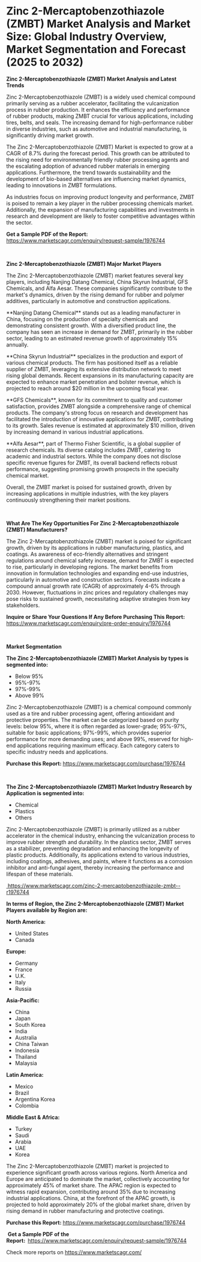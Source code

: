 <p><h1>Zinc 2-Mercaptobenzothiazole (ZMBT) Market Analysis and Market Size: Global Industry Overview, Market Segmentation and Forecast (2025 to 2032)</h1></p><p><strong>Zinc 2-Mercaptobenzothiazole (ZMBT) Market Analysis and Latest Trends</strong></p>
<p><p>Zinc 2-Mercaptobenzothiazole (ZMBT) is a widely used chemical compound primarily serving as a rubber accelerator, facilitating the vulcanization process in rubber production. It enhances the efficiency and performance of rubber products, making ZMBT crucial for various applications, including tires, belts, and seals. The increasing demand for high-performance rubber in diverse industries, such as automotive and industrial manufacturing, is significantly driving market growth.</p><p>The Zinc 2-Mercaptobenzothiazole (ZMBT) Market is expected to grow at a CAGR of 8.7% during the forecast period. This growth can be attributed to the rising need for environmentally friendly rubber processing agents and the escalating adoption of advanced rubber materials in emerging applications. Furthermore, the trend towards sustainability and the development of bio-based alternatives are influencing market dynamics, leading to innovations in ZMBT formulations. </p><p>As industries focus on improving product longevity and performance, ZMBT is poised to remain a key player in the rubber processing chemicals market. Additionally, the expansion of manufacturing capabilities and investments in research and development are likely to foster competitive advantages within the sector.</p></p>
<p><strong>Get a Sample PDF of the Report:&nbsp;</strong> <a href="https://www.marketscagr.com/enquiry/request-sample/1976744?utm_campaign=2987&utm_medium=2&utm_source=Github&utm_content=ia&utm_term=03042025&utm_id=zinc-2-mercaptobenzothiazole-zmbt">https://www.marketscagr.com/enquiry/request-sample/1976744</a></p>
<p>&nbsp;</p>
<p><strong>Zinc 2-Mercaptobenzothiazole (ZMBT) Major Market Players</strong></p>
<p><p>The Zinc 2-Mercaptobenzothiazole (ZMBT) market features several key players, including Nanjing Datang Chemical, China Skyrun Industrial, GFS Chemicals, and Alfa Aesar. These companies significantly contribute to the market's dynamics, driven by the rising demand for rubber and polymer additives, particularly in automotive and construction applications.</p><p>**Nanjing Datang Chemical** stands out as a leading manufacturer in China, focusing on the production of specialty chemicals and demonstrating consistent growth. With a diversified product line, the company has seen an increase in demand for ZMBT, primarily in the rubber sector, leading to an estimated revenue growth of approximately 15% annually.</p><p>**China Skyrun Industrial** specializes in the production and export of various chemical products. The firm has positioned itself as a reliable supplier of ZMBT, leveraging its extensive distribution network to meet rising global demands. Recent expansions in its manufacturing capacity are expected to enhance market penetration and bolster revenue, which is projected to reach around $20 million in the upcoming fiscal year.</p><p>**GFS Chemicals**, known for its commitment to quality and customer satisfaction, provides ZMBT alongside a comprehensive range of chemical products. The company's strong focus on research and development has facilitated the introduction of innovative applications for ZMBT, contributing to its growth. Sales revenue is estimated at approximately $10 million, driven by increasing demand in various industrial applications.</p><p>**Alfa Aesar**, part of Thermo Fisher Scientific, is a global supplier of research chemicals. Its diverse catalog includes ZMBT, catering to academic and industrial sectors. While the company does not disclose specific revenue figures for ZMBT, its overall backend reflects robust performance, suggesting promising growth prospects in the specialty chemical market.</p><p>Overall, the ZMBT market is poised for sustained growth, driven by increasing applications in multiple industries, with the key players continuously strengthening their market positions.</p></p>
<p>&nbsp;</p>
<p><strong>What Are The Key Opportunities For Zinc 2-Mercaptobenzothiazole (ZMBT) Manufacturers?</strong></p>
<p><p>The Zinc 2-Mercaptobenzothiazole (ZMBT) market is poised for significant growth, driven by its applications in rubber manufacturing, plastics, and coatings. As awareness of eco-friendly alternatives and stringent regulations around chemical safety increase, demand for ZMBT is expected to rise, particularly in developing regions. The market benefits from innovation in formulation technologies and expanding end-use industries, particularly in automotive and construction sectors. Forecasts indicate a compound annual growth rate (CAGR) of approximately 4-6% through 2030. However, fluctuations in zinc prices and regulatory challenges may pose risks to sustained growth, necessitating adaptive strategies from key stakeholders.</p></p>
<p><strong>Inquire or Share Your Questions If Any Before Purchasing This Report:</strong> <a href="https://www.marketscagr.com/enquiry/pre-order-enquiry/1976744?utm_campaign=2987&utm_medium=2&utm_source=Github&utm_content=ia&utm_term=03042025&utm_id=zinc-2-mercaptobenzothiazole-zmbt">https://www.marketscagr.com/enquiry/pre-order-enquiry/1976744</a></p>
<p>&nbsp;</p>
<p><strong>Market Segmentation</strong></p>
<p><strong>The Zinc 2-Mercaptobenzothiazole (ZMBT) Market Analysis by types is segmented into:</strong></p>
<p><ul><li>Below 95%</li><li>95%-97%</li><li>97%-99%</li><li>Above 99%</li></ul></p>
<p><p>Zinc 2-Mercaptobenzothiazole (ZMBT) is a chemical compound commonly used as a tire and rubber processing agent, offering antioxidant and protective properties. The market can be categorized based on purity levels: below 95%, where it is often regarded as lower-grade; 95%-97%, suitable for basic applications; 97%-99%, which provides superior performance for more demanding uses; and above 99%, reserved for high-end applications requiring maximum efficacy. Each category caters to specific industry needs and applications.</p></p>
<p><strong>Purchase this Report:&nbsp;</strong><a href="https://www.marketscagr.com/purchase/1976744?utm_campaign=2987&utm_medium=2&utm_source=Github&utm_content=ia&utm_term=03042025&utm_id=zinc-2-mercaptobenzothiazole-zmbt">https://www.marketscagr.com/purchase/1976744</a></p>
<p>&nbsp;</p>
<p><strong>The Zinc 2-Mercaptobenzothiazole (ZMBT) Market Industry Research by Application is segmented into:</strong></p>
<p><ul><li>Chemical</li><li>Plastics</li><li>Others</li></ul></p>
<p><p>Zinc 2-Mercaptobenzothiazole (ZMBT) is primarily utilized as a rubber accelerator in the chemical industry, enhancing the vulcanization process to improve rubber strength and durability. In the plastics sector, ZMBT serves as a stabilizer, preventing degradation and enhancing the longevity of plastic products. Additionally, its applications extend to various industries, including coatings, adhesives, and paints, where it functions as a corrosion inhibitor and anti-fungal agent, thereby increasing the performance and lifespan of these materials.</p></p>
<p><a href="https://www.marketscagr.com/zinc-2-mercaptobenzothiazole-zmbt--r1976744?utm_campaign=2987&utm_medium=2&utm_source=Github&utm_content=ia&utm_term=03042025&utm_id=zinc-2-mercaptobenzothiazole-zmbt">&nbsp;https://www.marketscagr.com/zinc-2-mercaptobenzothiazole-zmbt--r1976744</a></p>
<p><strong>In terms of Region, the Zinc 2-Mercaptobenzothiazole (ZMBT) Market Players available by Region are:</strong></p>
<p>
    <p> <strong> North America: </strong>
        <ul>
            <li>United States</li>
            <li>Canada</li>
        </ul>
        </p> 
    <p> <strong> Europe: </strong>
        <ul>
            <li>Germany</li>
            <li>France</li>
            <li>U.K.</li>
            <li>Italy</li>
            <li>Russia</li>
        </ul>
        </p> 
    <p> <strong> Asia-Pacific: </strong>
        <ul>
            <li>China</li>
            <li>Japan</li>
            <li>South Korea</li>
            <li>India</li>
            <li>Australia</li>
            <li>China Taiwan</li>
            <li>Indonesia</li>
            <li>Thailand</li>
            <li>Malaysia</li>
        </ul>
        </p> 
    <p> <strong> Latin America: </strong>
        <ul>
            <li>Mexico</li>
            <li>Brazil</li>
            <li>Argentina Korea</li>
            <li>Colombia</li>
        </ul>
        </p> 
    <p> <strong> Middle East & Africa: </strong>
        <ul>
            <li>Turkey</li>
            <li>Saudi</li>
            <li>Arabia</li>
            <li>UAE</li>
            <li>Korea</li>
        </ul>
    </p>
    </p>
<p><p>The Zinc 2-Mercaptobenzothiazole (ZMBT) market is projected to experience significant growth across various regions. North America and Europe are anticipated to dominate the market, collectively accounting for approximately 45% of market share. The APAC region is expected to witness rapid expansion, contributing around 35% due to increasing industrial applications. China, at the forefront of the APAC growth, is projected to hold approximately 20% of the global market share, driven by rising demand in rubber manufacturing and protective coatings.</p></p>
<p><strong>Purchase this Report: </strong><a href="https://www.marketscagr.com/purchase/1976744?utm_campaign=2987&utm_medium=2&utm_source=Github&utm_content=ia&utm_term=03042025&utm_id=zinc-2-mercaptobenzothiazole-zmbt">https://www.marketscagr.com/purchase/1976744</a></p>
<p>&nbsp;<strong>Get a Sample PDF of the Report:&nbsp;&nbsp;</strong><a href="https://www.marketscagr.com/enquiry/request-sample/1976744?utm_campaign=2987&utm_medium=2&utm_source=Github&utm_content=ia&utm_term=03042025&utm_id=zinc-2-mercaptobenzothiazole-zmbt">https://www.marketscagr.com/enquiry/request-sample/1976744</a></p>
<p><strong></strong></p>
<p>Check more reports on <a href="https://www.marketscagr.com/?utm_campaign=2987&utm_medium=2&utm_source=Github&utm_content=ia&utm_term=03042025&utm_id=zinc-2-mercaptobenzothiazole-zmbt">https://www.marketscagr.com/</a></p>